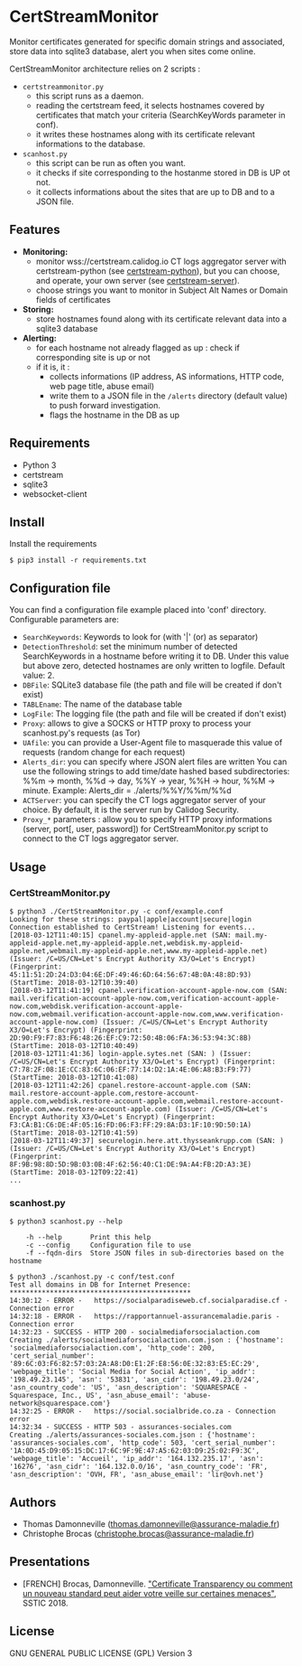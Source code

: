 # CertStreamMonitor

Monitor certificates generated for specific domain strings and associated, store data into sqlite3 database, alert you when sites come online.

CertStreamMonitor architecture relies on 2 scripts :

- `certstreammonitor.py`
  - this script runs as a daemon.
  - reading the certstream feed, it selects hostnames covered by certificates that match your criteria (SearchKeyWords parameter in conf).
  - it writes these hostnames along with its certificate relevant informations to the database.
- `scanhost.py`
  - this script can be run as often you want.
  - it checks if site corresponding to the hostanme stored in DB is UP ot not.
  - it collects informations about the sites that are up to DB and to a JSON file.

## Features
- **Monitoring:**
  - monitor wss://certstream.calidog.io CT logs aggregator server with certstream-python (see [certstream-python](https://github.com/CaliDog/certstream-python)), but you can choose, and operate, your own server (see [certstream-server](https://github.com/CaliDog/certstream-server/)).
  - choose strings you want to monitor in Subject Alt Names or Domain fields of certificates
- **Storing:**
  - store hostnames found along with its certificate relevant data into a sqlite3 database
- **Alerting:**
  - for each hostname not already flagged as up : check if corresponding site is up or not
  - if it is, it :
    - collects informations (IP address, AS informations, HTTP code, web page title, abuse email)
    - write them to a JSON file in the `/alerts` directory (default value) to push forward investigation.
    - flags the hostname in the DB as up

## Requirements
- Python 3
- certstream
- sqlite3
- websocket-client

## Install
Install the requirements
~~~
$ pip3 install -r requirements.txt
~~~

## Configuration file
You can find a configuration file example placed into 'conf' directory.
Configurable parameters are:
- `SearchKeywords`: Keywords to look for (with '|' (or) as separator)
- `DetectionThreshold`: set the minimum number of detected SearchKeywords in a hostname before writing it to DB. Under this value but above zero, detected hostnames are only written to logfile. Default value: 2.
- `DBFile`: SQLite3 database file (the path and file will be created if don't exist)
- `TABLEname`: The name of the database table
- `LogFile`: The logging file (the path and file will be created if don't exist)
- `Proxy`: allows to give a SOCKS or HTTP proxy to process your scanhost.py's requests (as Tor)
- `UAfile`: you can provide a User-Agent file to masquerade this value of requests (random change for each request)
- `Alerts_dir`: you can specify where JSON alert files are written
   You can use the following strings to add time/date hashed based subdirectories:
   %%m -> month, %%d -> day, %%Y -> year, %%H -> hour, %%M -> minute.
   Example: Alerts_dir = ./alerts/%%Y/%%m/%%d
- `ACTServer`: you can specify the CT logs aggregator server of your choice. By default, it is the server run by Calidog Security.
- `Proxy_*` parameters : allow you to specify HTTP proxy informations (server, port[, user, password]) for CertStreamMonitor.py script to connect to the CT logs aggregator server.

## Usage

### CertStreamMonitor.py

~~~
$ python3 ./CertStreamMonitor.py -c conf/example.conf
Looking for these strings: paypal|apple|account|secure|login
Connection established to CertStream! Listening for events...
[2018-03-12T11:40:15] cpanel.my-appleid-apple.net (SAN: mail.my-appleid-apple.net,my-appleid-apple.net,webdisk.my-appleid-apple.net,webmail.my-appleid-apple.net,www.my-appleid-apple.net) (Issuer: /C=US/CN=Let's Encrypt Authority X3/O=Let's Encrypt) (Fingerprint: 45:11:51:2D:24:D3:04:6E:DF:49:46:6D:64:56:67:4B:0A:48:8D:93) (StartTime: 2018-03-12T10:39:40)
[2018-03-12T11:41:19] cpanel.verification-account-apple-now.com (SAN: mail.verification-account-apple-now.com,verification-account-apple-now.com,webdisk.verification-account-apple-now.com,webmail.verification-account-apple-now.com,www.verification-account-apple-now.com) (Issuer: /C=US/CN=Let's Encrypt Authority X3/O=Let's Encrypt) (Fingerprint: 2D:90:F9:F7:83:F6:48:26:EF:C9:72:50:4B:06:FA:36:53:94:3C:8B) (StartTime: 2018-03-12T10:40:49)
[2018-03-12T11:41:36] login-apple.sytes.net (SAN: ) (Issuer: /C=US/CN=Let's Encrypt Authority X3/O=Let's Encrypt) (Fingerprint: C7:78:2F:08:1E:CC:83:6C:06:EF:77:14:D2:1A:4E:06:A8:B3:F9:77) (StartTime: 2018-03-12T10:41:08)
[2018-03-12T11:42:26] cpanel.restore-account-apple.com (SAN: mail.restore-account-apple.com,restore-account-apple.com,webdisk.restore-account-apple.com,webmail.restore-account-apple.com,www.restore-account-apple.com) (Issuer: /C=US/CN=Let's Encrypt Authority X3/O=Let's Encrypt) (Fingerprint: F3:CA:B1:C6:DE:4F:05:16:FD:06:F3:FF:29:8A:D3:1F:10:9D:50:1A) (StartTime: 2018-03-12T10:41:59)
[2018-03-12T11:49:37] securelogin.here.att.thysseankrupp.com (SAN: ) (Issuer: /C=US/CN=Let's Encrypt Authority X3/O=Let's Encrypt) (Fingerprint: 8F:9B:98:8D:5D:9B:03:0B:4F:62:56:40:C1:DE:9A:A4:FB:2D:A3:3E) (StartTime: 2018-03-12T09:22:41)
...
~~~

### scanhost.py

~~~
$ python3 scanhost.py --help

    -h --help		Print this help
    -c --config		Configuration file to use
    -f --fqdn-dirs  Store JSON files in sub-directories based on the hostname
~~~

~~~
$ python3 ./scanhost.py -c conf/test.conf
Test all domains in DB for Internet Presence:
*********************************************
14:30:12 - ERROR -   https://socialparadiseweb.cf.socialparadise.cf - Connection error
14:32:18 - ERROR -   https://rapportannuel-assurancemaladie.paris - Connection error
14:32:23 - SUCCESS - HTTP 200 - socialmediaforsocialaction.com
Creating ./alerts/socialmediaforsocialaction.com.json : {'hostname': 'socialmediaforsocialaction.com', 'http_code': 200, 'cert_serial_number': '89:6C:03:F6:82:57:03:2A:A8:D0:E1:2F:E8:56:0E:32:83:E5:EC:29', 'webpage_title': 'Social Media for Social Action', 'ip_addr': '198.49.23.145', 'asn': '53831', 'asn_cidr': '198.49.23.0/24', 'asn_country_code': 'US', 'asn_description': 'SQUARESPACE - Squarespace, Inc., US', 'asn_abuse_email': 'abuse-network@squarespace.com'}
14:32:25 - ERROR -   https://social.socialbride.co.za - Connection error
14:32:34 - SUCCESS - HTTP 503 - assurances-sociales.com
Creating ./alerts/assurances-sociales.com.json : {'hostname': 'assurances-sociales.com', 'http_code': 503, 'cert_serial_number': '1A:0D:45:D9:05:15:DC:17:6C:9F:9E:47:A5:62:03:D9:25:02:F9:3C', 'webpage_title': 'Accueil', 'ip_addr': '164.132.235.17', 'asn': '16276', 'asn_cidr': '164.132.0.0/16', 'asn_country_code': 'FR', 'asn_description': 'OVH, FR', 'asn_abuse_email': 'lir@ovh.net'}
~~~

## Authors
- Thomas Damonneville ([thomas.damonneville@assurance-maladie.fr](mailto:thomas.damonneville@assurance-maladie.fr))
- Christophe Brocas ([christophe.brocas@assurance-maladie.fr](mailto:christophe.brocas@assurance-maladie.fr))

## Presentations
- [FRENCH] Brocas, Damonneville. ["Certificate Transparency ou comment un nouveau standard peut aider votre veille sur certaines menaces"](https://www.sstic.org/2018/presentation/certificate_transparency_ou_comment_un_nouveau_standard_peut_aider_votre_analyse_des_menaces/), SSTIC 2018.

## License
GNU GENERAL PUBLIC LICENSE (GPL) Version 3
